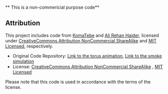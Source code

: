 ** This is a non-commericial purpose code**
## Attribution

This project includes code from [KomaTebe](https://openprocessing.org/user/281256) and [Ali Rehan Haider](https://codepen.io/Irehan), licensed under [CreativeCommons Attribution NonCommercial ShareAlike](https://creativecommons.org/licenses/by-nc-sa/3.0) and [MIT Licensed](https://opensource.org/license/mit/), respectively.

- Original Code Repository: [Link to the torus animation](https://openprocessing.org/sketch/1516079), 
                            [Link to the smoke simulation](https://codepen.io/Irehan/pen/YgyozL)
- License: [CreativeCommons Attribution NonCommercial ShareAlike](https://creativecommons.org/licenses/by-nc-sa/3.0) , 
            [MIT Licensed](https://opensource.org/license/mit/)

Please note that this code is used in accordance with the terms of the license.
